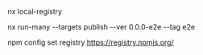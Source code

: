 nx local-registry

nx run-many --targets publish --ver 0.0.0-e2e --tag e2e

npm config set registry https://registry.npmjs.org/
